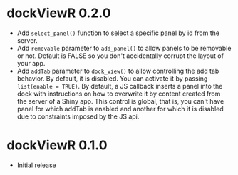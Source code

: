 # dockViewR 0.2.0

- Add `select_panel()` function to select a specific panel by id from the server.
- Add `removable` parameter to `add_panel()` to allow panels to be removable or not. Default is FALSE so you don't accidentally corrupt the layout of your app.
- Add `addTab` parameter to `dock_view()` to allow controlling the add tab behavior. By default, it is disabled. You can activate it by passing `list(enable = TRUE)`. By default, a JS callback inserts a panel into the dock with instructions on how to overwrite it by content created from the server of a Shiny app. This control is global, that is, you can't have panel for which addTab is enabled and another for which it is disabled due to constraints imposed by the JS api.

# dockViewR 0.1.0

- Initial release
